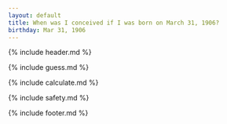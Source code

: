 ```yaml
---
layout: default
title: When was I conceived if I was born on March 31, 1906?
birthday: Mar 31, 1906
---
```


{% include header.md %}

{% include guess.md %}

{% include calculate.md %}

{% include safety.md %}

{% include footer.md %}



